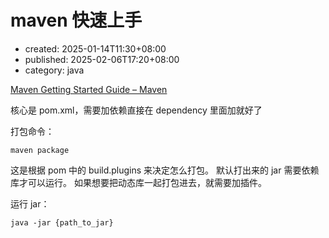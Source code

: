 # maven 快速上手

-   created: 2025-01-14T11:30+08:00
-   published: 2025-02-06T17:20+08:00
-   category: java

[Maven Getting Started Guide – Maven](https://maven.apache.org/guides/getting-started/index.html)

核心是 pom.xml，需要加依赖直接在 dependency 里面加就好了

打包命令：

```shell
maven package
```

这是根据 pom 中的 build.plugins 来决定怎么打包。
默认打出来的 jar 需要依赖库才可以运行。
如果想要把动态库一起打包进去，就需要加插件。

运行 jar：

```shell
java -jar {path_to_jar}
```
